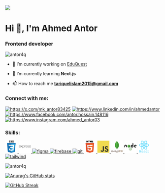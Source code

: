 
<img src="[https://media.licdn.com/dms/image/D5616AQH_bsOdVPJuNg/profile-displaybackgroundimage-shrink_350_1400/0/1719908629485?e=1725494400&v=beta&t=HiYYOapgj03F0FIL-CRUzIQos6NibCZ7SIsia-wjFRQ](https://i.ibb.co.com/z45kPsh/1714732794357.jpg)"/>
<h1 >Hi 👋, I'm Ahmed Antor</h1>
<h3 >Frontend developer</h3>

<p > <img src="https://komarev.com/ghpvc/?username=antor4q&label=Profile%20views&color=0e75b6&style=flat" alt="antor4q" /> </p>

- 🔭 I’m currently working on [EduQuest](https://skillpath-ce375.web.app)

- 🌱 I’m currently learning **Next.js**

- 📫 How to reach me **tariquelislam2015@gmail.com**

<h3 >Connect with me:</h3>
<p >
<a href="https://twitter.com/https://x.com/mk_antor83425" target="blank"><img  src="https://raw.githubusercontent.com/rahuldkjain/github-profile-readme-generator/master/src/images/icons/Social/twitter.svg" alt="https://x.com/mk_antor83425" height="30" width="40" /></a>
<a href="https://linkedin.com/in/https://www.linkedin.com/in/ahmedantor" target="blank"><img  src="https://raw.githubusercontent.com/rahuldkjain/github-profile-readme-generator/master/src/images/icons/Social/linked-in-alt.svg" alt="https://www.linkedin.com/in/ahmedantor" height="30" width="40" /></a>
<a href="https://fb.com/https://www.facebook.com/antor.hossain.148116" target="blank"><img  src="https://raw.githubusercontent.com/rahuldkjain/github-profile-readme-generator/master/src/images/icons/Social/facebook.svg" alt="https://www.facebook.com/antor.hossain.148116" height="30" width="40" /></a>
<a href="https://instagram.com/https://www.instagram.com/ahmed_antor03" target="blank"><img  src="https://raw.githubusercontent.com/rahuldkjain/github-profile-readme-generator/master/src/images/icons/Social/instagram.svg" alt="https://www.instagram.com/ahmed_antor03" height="30" width="40" /></a>
</p>

<h3 >Skills:</h3>
<p > <a href="https://www.w3schools.com/css/" target="_blank" rel="noreferrer"> <img src="https://raw.githubusercontent.com/devicons/devicon/master/icons/css3/css3-original-wordmark.svg" alt="css3" width="40" height="40"/> </a> <a href="https://expressjs.com" target="_blank" rel="noreferrer"> <img src="https://raw.githubusercontent.com/devicons/devicon/master/icons/express/express-original-wordmark.svg" alt="express" width="40" height="40"/> </a> <a href="https://www.figma.com/" target="_blank" rel="noreferrer"> <img src="https://www.vectorlogo.zone/logos/figma/figma-icon.svg" alt="figma" width="40" height="40"/> </a> <a href="https://firebase.google.com/" target="_blank" rel="noreferrer"> <img src="https://www.vectorlogo.zone/logos/firebase/firebase-icon.svg" alt="firebase" width="40" height="40"/> </a> <a href="https://git-scm.com/" target="_blank" rel="noreferrer"> <img src="https://www.vectorlogo.zone/logos/git-scm/git-scm-icon.svg" alt="git" width="40" height="40"/> </a> <a href="https://www.w3.org/html/" target="_blank" rel="noreferrer"> <img src="https://raw.githubusercontent.com/devicons/devicon/master/icons/html5/html5-original-wordmark.svg" alt="html5" width="40" height="40"/> </a> <a href="https://developer.mozilla.org/en-US/docs/Web/JavaScript" target="_blank" rel="noreferrer"> <img src="https://raw.githubusercontent.com/devicons/devicon/master/icons/javascript/javascript-original.svg" alt="javascript" width="40" height="40"/> </a> <a href="https://www.mongodb.com/" target="_blank" rel="noreferrer"> <img src="https://raw.githubusercontent.com/devicons/devicon/master/icons/mongodb/mongodb-original-wordmark.svg" alt="mongodb" width="40" height="40"/> </a> <a href="https://nodejs.org" target="_blank" rel="noreferrer"> <img src="https://raw.githubusercontent.com/devicons/devicon/master/icons/nodejs/nodejs-original-wordmark.svg" alt="nodejs" width="40" height="40"/> </a> <a href="https://reactjs.org/" target="_blank" rel="noreferrer"> <img src="https://raw.githubusercontent.com/devicons/devicon/master/icons/react/react-original-wordmark.svg" alt="react" width="40" height="40"/> </a> <a href="https://tailwindcss.com/" target="_blank" rel="noreferrer"> <img src="https://www.vectorlogo.zone/logos/tailwindcss/tailwindcss-icon.svg" alt="tailwind" width="40" height="40"/> </a> </p>

<p><img  src="https://github-readme-stats.vercel.app/api/top-langs?username=antor4q&show_icons=true&locale=en&layout=compact" alt="antor4q" /></p>




[![Anurag's GitHub stats](https://github-readme-stats.vercel.app/api?username=Antor4q)](https://github.com/anuraghazra/github-readme-stats)


[![GitHub Streak](https://streak-stats.demolab.com/?user=Antor4q&theme=dark)](https://git.io/streak-stats)

  
